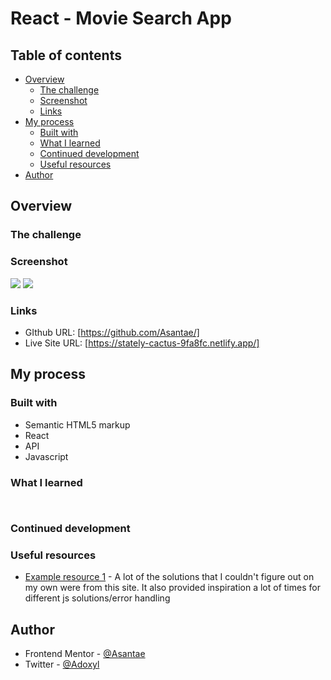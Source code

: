 # React - Movie Search App
## Table of contents

- [Overview](#overview)
  - [The challenge](#the-challenge)
  - [Screenshot](#screenshot)
  - [Links](#links)
- [My process](#my-process)
  - [Built with](#built-with)
  - [What I learned](#what-i-learned)
  - [Continued development](#continued-development)
  - [Useful resources](#useful-resources)
- [Author](#author)


## Overview


### The challenge

### Screenshot

![](./images/desktop-version.png)
![](./images/mobile-version.png)

### Links

- GIthub URL: [https://github.com/Asantae/]
- Live Site URL: [https://stately-cactus-9fa8fc.netlify.app/]

## My process



### Built with

- Semantic HTML5 markup
- React
- API
- Javascript

### What I learned

```jsx
```
```js

```
### Continued development


### Useful resources

- [Example resource 1](https://stackoverflow.com/) - A lot of the solutions that I couldn't figure out on my own were from this site. It also provided inspiration a lot of times for different js solutions/error handling

## Author

- Frontend Mentor - [@Asantae](https://www.frontendmentor.io/profile/Asantae)
- Twitter - [@Adoxyl](https://www.twitter.com/Adoxyl)

